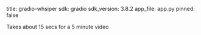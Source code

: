 title: gradio-whsiper
sdk: gradio
sdk_version: 3.8.2
app_file: app.py
pinned: false

Takes about 15 secs for a 5 minute video
